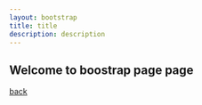 ```yaml
---
layout: bootstrap
title: title
description: description
---
```


## Welcome to boostrap page page

[back](./)
